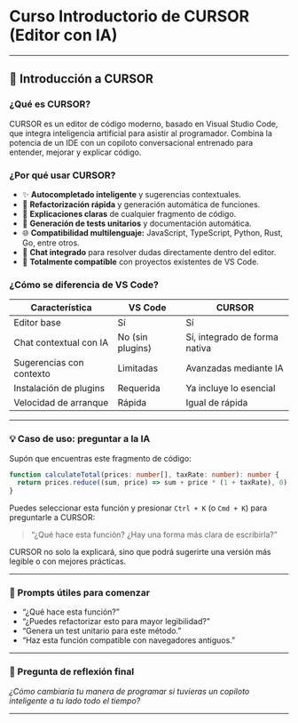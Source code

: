# Curso Introductorio de CURSOR (Editor con IA)

---

## 🧩 Introducción a CURSOR

### ¿Qué es CURSOR?

CURSOR es un editor de código moderno, basado en Visual Studio Code, que integra inteligencia artificial para asistir al programador. Combina la potencia de un IDE con un copiloto conversacional entrenado para entender, mejorar y explicar código.

### ¿Por qué usar CURSOR?

* ✨ **Autocompletado inteligente** y sugerencias contextuales.
* 🔧 **Refactorización rápida** y generación automática de funciones.
* 📘 **Explicaciones claras** de cualquier fragmento de código.
* 🧪 **Generación de tests unitarios** y documentación automática.
* 🌐 **Compatibilidad multilenguaje:** JavaScript, TypeScript, Python, Rust, Go, entre otros.
* 🤖 **Chat integrado** para resolver dudas directamente dentro del editor.
* 💼 **Totalmente compatible** con proyectos existentes de VS Code.

### ¿Cómo se diferencia de VS Code?

| Característica           | VS Code          | CURSOR                        |
| ------------------------ | ---------------- | ----------------------------- |
| Editor base              | Sí               | Sí                            |
| Chat contextual con IA   | No (sin plugins) | Sí, integrado de forma nativa |
| Sugerencias con contexto | Limitadas        | Avanzadas mediante IA         |
| Instalación de plugins   | Requerida        | Ya incluye lo esencial        |
| Velocidad de arranque    | Rápida           | Igual de rápida               |

---

### 💡 Caso de uso: preguntar a la IA

Supón que encuentras este fragmento de código:

```ts
function calculateTotal(prices: number[], taxRate: number): number {
  return prices.reduce((sum, price) => sum + price * (1 + taxRate), 0);
}
```

Puedes seleccionar esta función y presionar `Ctrl + K` (o `Cmd + K`) para preguntarle a CURSOR:

> “¿Qué hace esta función? ¿Hay una forma más clara de escribirla?”

CURSOR no solo la explicará, sino que podrá sugerirte una versión más legible o con mejores prácticas.

---

### 🧠 Prompts útiles para comenzar

* “¿Qué hace esta función?”
* “¿Puedes refactorizar esto para mayor legibilidad?”
* “Genera un test unitario para este método.”
* “Haz esta función compatible con navegadores antiguos.”

---

### 💬 Pregunta de reflexión final

*¿Cómo cambiaría tu manera de programar si tuvieras un copiloto inteligente a tu lado todo el tiempo?*

---
